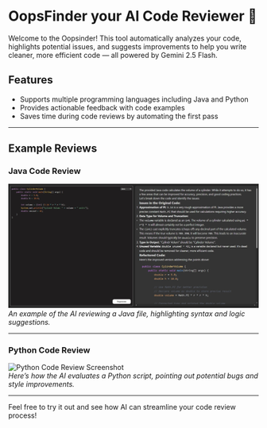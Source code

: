 
# OopsFinder your AI Code Reviewer 🤖

Welcome to the Oopsinder! This tool automatically analyzes your code, highlights potential issues, and suggests improvements to help you write cleaner, more efficient code — all powered by Gemini 2.5 Flash.

## Features
- Supports multiple programming languages including Java and Python
- Provides actionable feedback with code examples
- Saves time during code reviews by automating the first pass

---

## Example Reviews

### Java Code Review
![Java Code Review Screenshot](screenshots/javaex.jpg)  
*An example of the AI reviewing a Java file, highlighting syntax and logic suggestions.*

---

### Python Code Review
![Python Code Review Screenshot](screenshot/pyex.jpg)  
*Here’s how the AI evaluates a Python script, pointing out potential bugs and style improvements.*

---

Feel free to try it out and see how AI can streamline your code review process!
